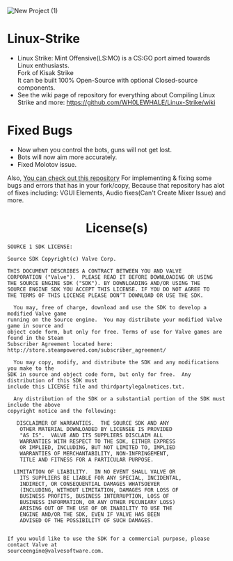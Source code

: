 
![New Project (1)](https://github.com/WH0LEWHALE/Linux-Strike/assets/76629678/9e820a54-dffc-4a6b-b231-1a304fd5e252)

<h1> Linux-Strike </h1>

* Linux Strike: Mint Offensive(LS:MO) is a CS:GO port aimed towards Linux enthusiasts.<br>
Fork of Kisak Strike<br>
It can be built 100% Open-Source with optional Closed-source components.<br>
* See the wiki page of repository for everything about Compiling Linux Strike and more: https://github.com/WH0LEWHALE/Linux-Strike/wiki

 # Fixed Bugs

 - Now when you control the bots, guns will not get lost.
 - Bots will now aim more accurately.
 - Fixed Molotov issue. <br>

 Also, [You can check out this repository](https://github.com/yumirak/kisak-strike/tree/devel2) For implementing & fixing some bugs and errors that has in your fork/copy, Because that repository has alot of fixes including: VGUI Elements, Audio fixes(Can't Create Mixer Issue) and more.



<h1 align="center"> License(s) </h1>

```
SOURCE 1 SDK LICENSE:

Source SDK Copyright(c) Valve Corp.  

THIS DOCUMENT DESCRIBES A CONTRACT BETWEEN YOU AND VALVE 
CORPORATION ("Valve").  PLEASE READ IT BEFORE DOWNLOADING OR USING 
THE SOURCE ENGINE SDK ("SDK"). BY DOWNLOADING AND/OR USING THE 
SOURCE ENGINE SDK YOU ACCEPT THIS LICENSE. IF YOU DO NOT AGREE TO 
THE TERMS OF THIS LICENSE PLEASE DON’T DOWNLOAD OR USE THE SDK.  

  You may, free of charge, download and use the SDK to develop a modified Valve game 
running on the Source engine.  You may distribute your modified Valve game in source and 
object code form, but only for free. Terms of use for Valve games are found in the Steam 
Subscriber Agreement located here: http://store.steampowered.com/subscriber_agreement/ 

  You may copy, modify, and distribute the SDK and any modifications you make to the 
SDK in source and object code form, but only for free.  Any distribution of this SDK must 
include this LICENSE file and thirdpartylegalnotices.txt.  
 
  Any distribution of the SDK or a substantial portion of the SDK must include the above 
copyright notice and the following: 

   DISCLAIMER OF WARRANTIES.  THE SOURCE SDK AND ANY 
    OTHER MATERIAL DOWNLOADED BY LICENSEE IS PROVIDED 
    "AS IS".  VALVE AND ITS SUPPLIERS DISCLAIM ALL 
    WARRANTIES WITH RESPECT TO THE SDK, EITHER EXPRESS 
    OR IMPLIED, INCLUDING, BUT NOT LIMITED TO, IMPLIED 
    WARRANTIES OF MERCHANTABILITY, NON-INFRINGEMENT, 
    TITLE AND FITNESS FOR A PARTICULAR PURPOSE.  

  LIMITATION OF LIABILITY.  IN NO EVENT SHALL VALVE OR 
    ITS SUPPLIERS BE LIABLE FOR ANY SPECIAL, INCIDENTAL, 
    INDIRECT, OR CONSEQUENTIAL DAMAGES WHATSOEVER 
    (INCLUDING, WITHOUT LIMITATION, DAMAGES FOR LOSS OF 
    BUSINESS PROFITS, BUSINESS INTERRUPTION, LOSS OF 
    BUSINESS INFORMATION, OR ANY OTHER PECUNIARY LOSS) 
    ARISING OUT OF THE USE OF OR INABILITY TO USE THE 
    ENGINE AND/OR THE SDK, EVEN IF VALVE HAS BEEN 
    ADVISED OF THE POSSIBILITY OF SUCH DAMAGES.  
 
       
If you would like to use the SDK for a commercial purpose, please contact Valve at 
sourceengine@valvesoftware.com.
```
